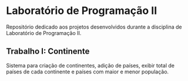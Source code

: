 # Laboratório de Programação II
Repositório dedicado aos projetos desenvolvidos durante a disciplina de Laboratório de Programação II.
## Trabalho I: Continente
Sistema para criação de continentes, adição de países, exibir total de países de cada continente e países com maior e menor população.
